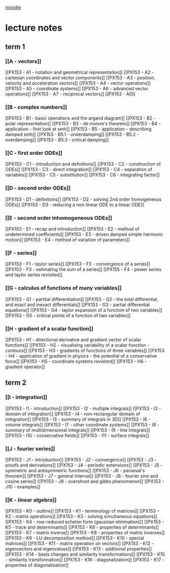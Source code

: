 [moodle](https://moodle.warwick.ac.uk/course/view.php?id=61265)
# lecture notes

## term 1
### [[A - vectors]]
[[PX153 - A1 - notation and geometrical representation]]
[[PX153 - A2 - cartesian coordinates and vector components]]
[[PX153 - A3 - position, velocity and acceleration vectors]]
[[PX153 - A4 - vector operations]]
[[PX153 - A5 - coordinate systems]]
[[PX153 - A6 - advanced vector operations]]
[[PX153 - A7 - reciprocal vectors]]
[[PX153 - A0]]
### [[B - complex numbers]]
[[PX153 - B1 - basic operations and the argand diagram]]
[[PX153 - B2 - polar representation]]
[[PX153 - B3 - de moivre's theorem]]
[[PX153 - B4 - application - first look at smh]]
[[PX153 - B5 - application - describing damped smh]]
	[[PX153 - B5.1 - underdamping]]
	[[PX153 - B5.2 - overdamping]]
	[[PX153 - B5.3 - critical damping]]
### [[C - first order ODEs]]
[[PX153 - C1 - introduction and definitions]]
[[PX153 - C2 - construction of ODEs]]
[[PX153 - C3 - direct integration]]
[[PX153 - C4 - separation of variables]]
[[PX153 - C5 - substitution]]
[[PX153 - C6 - integrating factor]]
### [[D - second order ODEs]]
[[PX153 - D1 - definitions]]
[[PX153 - D2 - solving 2nd order homogeneous ODEs]]
[[PX153 - D3 - reducing a non-linear ODE to a linear ODE]]
### [[E - second order inhomogeneous ODEs]]
[[PX153 - E1 - recap and introduction]]
[[PX153 - E2 - method of undetermined coefficients]]
[[PX153 - E3 - driven damped simple harmonic motion]]
[[PX153 - E4 - method of variation of parameters]]
### [[F - series]]
[[PX153 - F1 - taylor series]]
[[PX153 - F2 - convergence of a series]]
[[PX153 - F3 - estimating the sum of a series]]
[[PX155 - F4 - power series and taylor series revisited]]
### [[G - calculus of functions of many variables]]
[[PX153 - G1 - partital differentiation]]
[[PX153 - G2 - the total differential, and exact and inexact differentials]]
[[PX153 - G3 - partial differential equations]]
[[PX153 - G4 - taylor expansion of a function of two variables]]
[[PX153 - G5 - critical points of a function of two variables]]
### [[H - gradient of a scalar function]]
[[PX153 - H1 - directional derivative and gradient vector of scalar functions]]
[[PX153 - H2 - visualising variability of a scalar function - contours]]
[[PX153 - H3 - gradients of functions of three variables]]
[[PX153 - H4 - application of gradient in physics - the potential of a conservative force]]
[[PX153 - H5 - coordinate systems revisited]]
[[PX153 - H6 - gradient operator]]
## term 2
### [[I - integration]]
[[PX153 - I1 - introduction]]
[[PX153 - I2 - multiple integrals]]
[[PX153 - I3 - domain of integration]]
[[PX153 - I4 - non-rectangular domain of integration]]
[[PX153 - I5 - summary of integrals in 3D]]
[[PX153 - I6 - volume integrals]]
[[PX153 - I7 - other coordinate systems]]
[[PX153 - I8 - summary of multidimensional integrals]]
[[PX153 - I9 - line integrals]]
[[PX153 - I10 - conservative fields]]
[[PX153 - I11 - surface integrals]]
### [[J - fourier series]]
[[PX153 - J1 - introduction]]
[[PX153 - J2 - convergence]]
[[PX153 - J3 - proofs and derivations]]
[[PX153 - J4 - periodic extensions]]
[[PX153 - J5 - symmetric and antisymmetric functions]]
[[PX153 - J6 - parseval's theorem]]
[[PX153 - J7 - general interval]]
[[PX153 - J8 - fourier sine and cosine series]]
[[PX153 - J9 - overshoot and gibbs phenomenon]]
[[PX153 - J10 - examples]]
### [[K - linear algebra]]
[[PX153 - K0 - outline]]
[[PX153 - K1 - terminology of matrices]]
[[PX153 - K2 - matrix operations]]
[[PX153 - K3 - solving simultaneous equations]]
[[PX153 - K4 - row-reduced echelon form (gaussian elimination)]]
[[PX153 - K5 - trace and determinants]]
[[PX153 - K6 - properties of determinants]]
[[PX153 - K7 - matrix inverse]]
[[PX153 - K8 - properties of matrix inverses]]
[[PX153 - K9 - LU decomposition method]]
[[PX153 - K10 - special matrices]]
[[PX153 - K11 - matrix operation on vectors]]
[[PX153 - K12 - eigenvectors and eigenvalues]]
[[PX153 - K13 - additional properties]]
[[PX153 - K14 - basis changes and similarity transformations]]
[[PX153 - K15 - similarity transformation]]
[[PX153 - K16 - diagonalization]]
[[PX153 - K17 - properties of diagonalization]]
